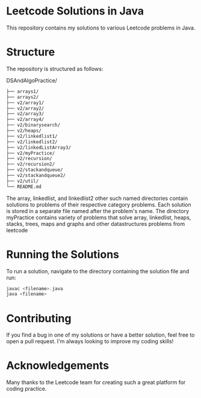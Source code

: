 # Leetcode Solutions in Java
This repository contains my solutions to various Leetcode problems in Java.

# Structure
The repository is structured as follows:

DSAndAlgoPractice/
```bash
├── arrays1/
├── arrays2/
├── v2/array1/
├── v2/array2/
├── v2/array3/
├── v2/array4/
├── v2/binarysearch/
├── v2/heaps/
├── v2/linkedlist1/
├── v2/linkedlist2/
├── v2/linkedListArray3/
├── v2/myPractice/
├── v2/recursion/
├── v2/recursion2/
├── v2/stackandqueue/
├── v2/stackandqueue2/
├── v2/util/
└── README.md
```
The array, linkedlist, and linkedlist2 other such named directories contain 
solutions to problems of their respective category problems. Each solution is stored in a separate file named after the problem's name.
The directory myPractice contains variety of problems that solve array, linkedlist, heaps, stacks, trees, maps and graphs and other datastructures problems from leetcode

# Running the Solutions
To run a solution, navigate to the directory containing the solution file and run:
```php
javac <filename>.java
java <filename>
```

# Contributing
If you find a bug in one of my solutions or have a better solution, feel free to open a pull request. I'm always looking to improve my coding skills!

# Acknowledgements
Many thanks to the Leetcode team for creating such a great platform for coding practice.

